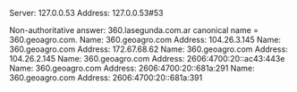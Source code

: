 Server:		127.0.0.53
Address:	127.0.0.53#53

Non-authoritative answer:
360.lasegunda.com.ar	canonical name = 360.geoagro.com.
Name:	360.geoagro.com
Address: 104.26.3.145
Name:	360.geoagro.com
Address: 172.67.68.62
Name:	360.geoagro.com
Address: 104.26.2.145
Name:	360.geoagro.com
Address: 2606:4700:20::ac43:443e
Name:	360.geoagro.com
Address: 2606:4700:20::681a:291
Name:	360.geoagro.com
Address: 2606:4700:20::681a:391

